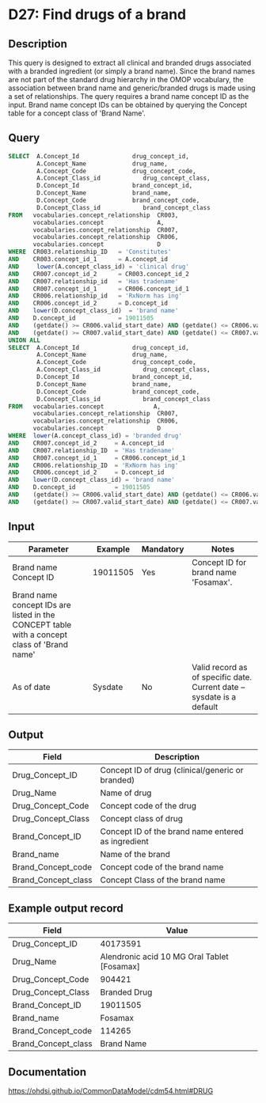 <!---
Group:drug
Name:D27 Find drugs of a brand
Author: Alberto Labarga
CDM Version: 5.4
-->

# D27: Find drugs of a brand

## Description
This query is designed to extract all clinical and branded drugs associated with a branded ingredient (or simply a brand name). Since the brand names are not part of the standard drug hierarchy in the OMOP vocabulary, the association between brand name and generic/branded drugs is made using a set of relationships.
The query requires a brand name concept ID as the input. Brand name concept IDs can be obtained by querying the Concept table for a concept class of 'Brand Name'.

## Query
```sql
SELECT  A.Concept_Id               drug_concept_id,
        A.Concept_Name             drug_name,
        A.Concept_Code             drug_concept_code,
        A.Concept_Class_id            drug_concept_class,
        D.Concept_Id               brand_concept_id,
        D.Concept_Name             brand_name,
        D.Concept_Code             brand_concept_code,
        D.Concept_Class_id            brand_concept_class
FROM   vocabularies.concept_relationship  CR003,
       vocabularies.concept               A,
       vocabularies.concept_relationship  CR007,
       vocabularies.concept_relationship  CR006,
       vocabularies.concept               D
WHERE  CR003.relationship_ID   = 'Constitutes'
AND    CR003.concept_id_1      = A.concept_id
AND     lower(A.concept_class_id) = 'clinical drug'
AND    CR007.concept_id_2      = CR003.concept_id_2
AND    CR007.relationship_id   = 'Has tradename'
AND    CR007.concept_id_1      = CR006.concept_id_1
AND    CR006.relationship_id   = 'RxNorm has ing'
AND    CR006.concept_id_2      = D.concept_id
AND    lower(D.concept_class_id)  = 'brand name'
AND    D.concept_id            = 19011505
AND    (getdate() >= CR006.valid_start_date) AND (getdate() <= CR006.valid_end_date)
AND    (getdate() >= CR007.valid_start_date) AND (getdate() <= CR007.valid_end_date)
UNION ALL
SELECT  A.Concept_Id               drug_concept_id,
        A.Concept_Name             drug_name,
        A.Concept_Code             drug_concept_code,
        A.Concept_Class_id            drug_concept_class,
        D.Concept_Id               brand_concept_id,
        D.Concept_Name             brand_name,
        D.Concept_Code             brand_concept_code,
        D.Concept_Class_id            brand_concept_class
FROM   vocabularies.concept              A,
       vocabularies.concept_relationship  CR007,
       vocabularies.concept_relationship  CR006,
       vocabularies.concept               D
WHERE  lower(A.concept_class_id) = 'branded drug'
AND    CR007.concept_id_2     = A.concept_id
AND    CR007.relationship_ID  = 'Has tradename'
AND    CR007.concept_id_1     = CR006.concept_id_1
AND    CR006.relationship_ID  = 'RxNorm has ing'
AND    CR006.concept_id_2     = D.concept_id
AND    lower(D.concept_class_id) = 'brand name'
AND    D.concept_id           = 19011505
AND    (getdate() >= CR006.valid_start_date) AND (getdate() <= CR006.valid_end_date)
AND    (getdate() >= CR007.valid_start_date) AND (getdate() <= CR007.valid_end_date)
```

## Input

| Parameter |  Example |  Mandatory |  Notes |
| --- | --- | --- | --- |
|  Brand name Concept ID |  19011505 |  Yes | Concept ID for brand name 'Fosamax'.
Brand name concept IDs are listed in the CONCEPT table with a concept class of 'Brand name' |
|  As of date |  Sysdate |  No | Valid record as of specific date. Current date – sysdate is a default |

## Output

|  Field |  Description |
| --- | --- |
|  Drug_Concept_ID |  Concept ID of drug (clinical/generic or branded) |
|  Drug_Name |  Name of drug |
|  Drug_Concept_Code |  Concept code of the drug |
|  Drug_Concept_Class |  Concept class of drug |
|  Brand_Concept_ID |  Concept ID of the brand name entered as ingredient |
|  Brand_name |  Name of the brand |
|  Brand_Concept_code |  Concept code of the brand name |
|  Brand_Concept_class |  Concept Class of the brand name |

## Example output record

| Field |  Value |
| --- | --- |
|  Drug_Concept_ID |  40173591 |
|  Drug_Name |  Alendronic acid 10 MG Oral Tablet [Fosamax] |
|  Drug_Concept_Code |  904421 |
|  Drug_Concept_Class |  Branded Drug |
|  Brand_Concept_ID |  19011505 |
|  Brand_name |  Fosamax |
|  Brand_Concept_code |  114265 |
|  Brand_Concept_class |  Brand Name |

## Documentation
https://ohdsi.github.io/CommonDataModel/cdm54.html#DRUG
